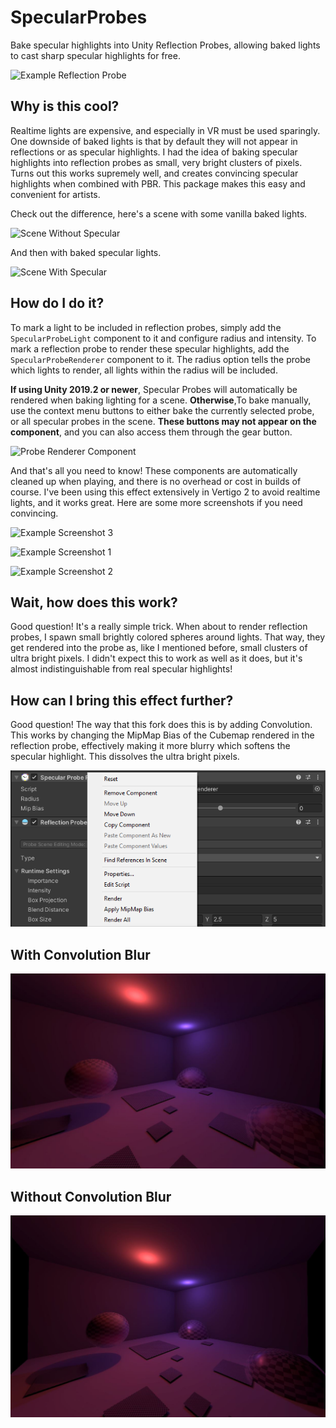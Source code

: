 # SpecularProbes
Bake specular highlights into Unity Reflection Probes, allowing baked lights to cast sharp specular highlights for free.

![Example Reflection Probe](/images/probe.png)

## Why is this cool?
Realtime lights are expensive, and especially in VR must be used sparingly. One downside of baked lights is that by default they will not appear in reflections or as specular highlights. I had the idea of baking specular highlights into reflection probes as small, very bright clusters of pixels. Turns out this works supremely well, and creates convincing specular highlights when combined with PBR. This package makes this easy and convenient for artists.

Check out the difference, here's a scene with some vanilla baked lights.

![Scene Without Specular](/images/scene_nospecular.PNG) 

And then with baked specular lights.

![Scene With Specular](/images/scene_specular.PNG)


## How do I do it?

To mark a light to be included in reflection probes, simply add the `SpecularProbeLight` component to it and configure radius and intensity. To mark a reflection probe to render these specular highlights, add the `SpecularProbeRenderer` component to it. The radius option tells the probe which lights to render, all lights within the radius will be included.

**If using Unity 2019.2 or newer**, Specular Probes will automatically be rendered when baking lighting for a scene. **Otherwise**,To bake manually, use the context menu buttons to either bake the currently selected probe, or all specular probes in the scene. **These buttons may not appear on the component**, and you can also access them through the gear button.

![Probe Renderer Component](/images/component_renderer.PNG)

And that's all you need to know! These components are automatically cleaned up when playing, and there is no overhead or cost in builds of course. I've been using this effect extensively in Vertigo 2 to avoid realtime lights, and it works great. Here are some more screenshots if you need convincing.

![Example Screenshot 3](/images/example_03.PNG)

![Example Screenshot 1](/images/example_01.PNG)

![Example Screenshot 2](/images/example_02.PNG)

## Wait, how does this work?

Good question! It's a really simple trick. When about to render reflection probes, I spawn small brightly colored spheres around lights. That way, they get rendered into the probe as, like I mentioned before, small clusters of ultra bright pixels. I didn't expect this to work as well as it does, but it's almost indistinguishable from real specular highlights!

## How can I bring this effect further?
Good question! The way that this fork does this is by adding Convolution. This works by changing the MipMap Bias of the Cubemap rendered in the reflection probe, effectively making it more blurry which softens the specular highlight. This dissolves the ultra bright pixels.

![CaptureComponentSettings](/images/!CaptureComponentSettings.png)

## With Convolution Blur
![CaptureConvolutedProbe](/images/!CaptureConvolutedProbe.JPG)

## Without Convolution Blur
![CaptureNonConvolutedProbe](/images/!CaptureNonConvolutedProbe.JPG)
